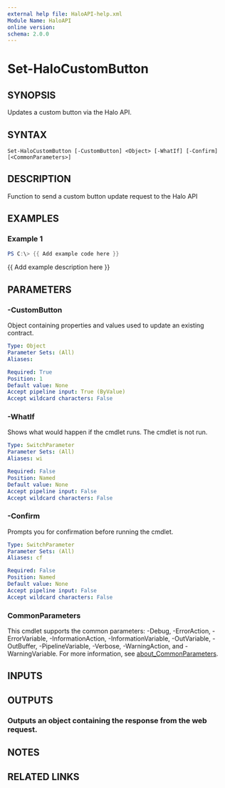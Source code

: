 ```yaml
---
external help file: HaloAPI-help.xml
Module Name: HaloAPI
online version:
schema: 2.0.0
---
```


# Set-HaloCustomButton

## SYNOPSIS
Updates a custom button via the Halo API.

## SYNTAX

```
Set-HaloCustomButton [-CustomButton] <Object> [-WhatIf] [-Confirm] [<CommonParameters>]
```

## DESCRIPTION
Function to send a custom button update request to the Halo API

## EXAMPLES

### Example 1
```powershell
PS C:\> {{ Add example code here }}
```

{{ Add example description here }}

## PARAMETERS

### -CustomButton
Object containing properties and values used to update an existing contract.

```yaml
Type: Object
Parameter Sets: (All)
Aliases:

Required: True
Position: 1
Default value: None
Accept pipeline input: True (ByValue)
Accept wildcard characters: False
```

### -WhatIf
Shows what would happen if the cmdlet runs.
The cmdlet is not run.

```yaml
Type: SwitchParameter
Parameter Sets: (All)
Aliases: wi

Required: False
Position: Named
Default value: None
Accept pipeline input: False
Accept wildcard characters: False
```

### -Confirm
Prompts you for confirmation before running the cmdlet.

```yaml
Type: SwitchParameter
Parameter Sets: (All)
Aliases: cf

Required: False
Position: Named
Default value: None
Accept pipeline input: False
Accept wildcard characters: False
```

### CommonParameters
This cmdlet supports the common parameters: -Debug, -ErrorAction, -ErrorVariable, -InformationAction, -InformationVariable, -OutVariable, -OutBuffer, -PipelineVariable, -Verbose, -WarningAction, and -WarningVariable. For more information, see [about_CommonParameters](http://go.microsoft.com/fwlink/?LinkID=113216).

## INPUTS

## OUTPUTS

### Outputs an object containing the response from the web request.
## NOTES

## RELATED LINKS
